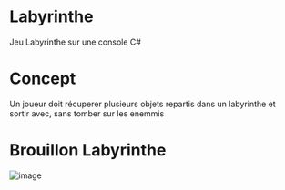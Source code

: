# Labyrinthe
 Jeu Labyrinthe sur une console C#

# Concept
Un joueur doit récuperer plusieurs objets repartis dans un labyrinthe et sortir avec, sans tomber sur les enemmis

# Brouillon Labyrinthe
![image](https://github.com/voixdigitale/Labyrinthe/assets/73294082/23ce3102-0d8b-4108-a86c-4ef87d64179c)
